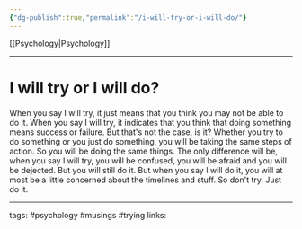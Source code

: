 ```yaml
---
{"dg-publish":true,"permalink":"/i-will-try-or-i-will-do/"}
---
```


[[Psychology\|Psychology]]

---

# I will try or I will do?

When you say I will try, it just means that you think you may not be able to do it. When you say I will try,  it indicates that you think that doing something means success or failure. But that's not the case, is it? Whether you try to do something or you just do something, you will be taking the same steps of action. So you will be doing the same things. The only difference will be, when you say I will try, you will be confused, you will be afraid and you will be dejected. But you will still do it. But when you say I will do it, you will at most be a little concerned about the timelines and stuff. So don't try. Just do it.


---
tags: #psychology  #musings #trying
links: